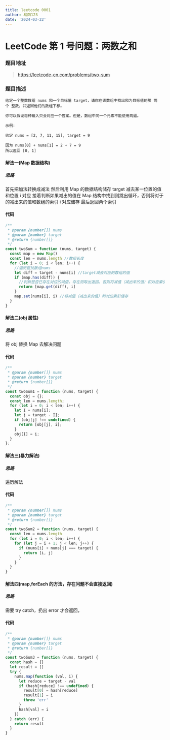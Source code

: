 ```yaml
---
title: leetcode 0001
author: 易函123
date: '2024-03-22'
---
```


# LeetCode 第 1 号问题：两数之和

### 题目地址

> https://leetcode-cn.com/problems/two-sum

### 题目描述

```
给定一个整数数组 nums 和一个目标值 target，请你在该数组中找出和为目标值的那 两个 整数，并返回他们的数组下标。

你可以假设每种输入只会对应一个答案。但是，数组中同一个元素不能使用两遍。

示例:

给定 nums = [2, 7, 11, 15], target = 9

因为 nums[0] + nums[1] = 2 + 7 = 9
所以返回 [0, 1]
```

#### 解法一(Map 数据结构)

##### 思路

首先把加法转换成减法
然后利用 Map 的数据结构储存 target 减去某一位置的值和位置 i 对应
接着判断如果减出的值在 Map 结构中找到则跳出循环，否则将对于的减出来的值和数组的索引 i 对应储存
最后返回两个索引

#### 代码

```javascript
/**
 * @param {number[]} nums
 * @param {number} target
 * @return {number[]}
 */
const twoSum = function (nums, target) {
  const map = new Map()
  const len = nums.length //数组长度
  for (let i = 0; i < len; i++) {
    //遍历查找数组nums
    let diff = target - nums[i] //target减去对应的数组的值
    if (map.has(diff)) {
      //判断是否已存在对应的减值，存在则取出返回，否则将减值（减出来的值）和对应索引储存
      return [map.get(diff), i]
    }
    map.set(nums[i], i) //将减值（减出来的值）和对应索引储存
  }
}
```

#### 解法二(obj 属性)

##### 思路

将 obj 替换 Map 去解决问题

#### 代码

```javascript
/**
 * @param {number[]} nums
 * @param {number} target
 * @return {number[]}
 */
const twoSum1 = function (nums, target) {
  const obj = {};
  const len = nums.length;
  for (let i = 0; i < len; i++) {
    let I = nums[i];
    let j = target - I];
    if (obj[j] !== undefined) {
      return [obj[j], i];
    }
    obj[I] = i;
  }
};
```

#### 解法三(暴力解法)

##### 思路

遍历解法

#### 代码

```javascript
/**
 * @param {number[]} nums
 * @param {number} target
 * @return {number[]}
 */
const twoSum2 = function (nums, target) {
  const len = nums.length
  for (let i = 0; i < len; i++) {
    for (let j = i + 1; j < len; j++) {
      if (nums[i] + nums[j] === target) {
        return [i, j]
      }
    }
  }
}
```

#### 解法四(map,forEach 的方法，存在问题不会直接返回)

##### 思路

需要 try catch，扔出 error 才会返回，

#### 代码

```javascript
/**
 * @param {number[]} nums
 * @param {number} target
 * @return {number[]}
 */
const twoSum3 = function (nums, target) {
  const hash = {}
  let result = []
  try {
    nums.map(function (val, i) {
      let reduce = target - val
      if (hash[reduce] !== undefined) {
        result[0] = hash[reduce]
        result[1] = i
        throw 'err'
      }
      hash[val] = i
    })
  } catch (err) {
    return result
  }
}
```
